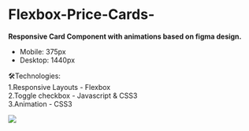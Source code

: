 # Flexbox-Price-Cards-  

<b>Responsive Card Component with animations based on figma design.</b><br>
- Mobile: 375px <br>
- Desktop: 1440px <br>

🛠Technologies:<br>
1.Responsive Layouts - Flexbox<br>
2.Toggle checkbox - Javascript & CSS3<br>
3.Animation - CSS3<br>



![](price.gif)
